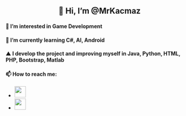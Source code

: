 <h2 align = "center"> 👋 Hi, I’m @MrKacmaz</h2>
<h4>👀 I’m interested in Game Development</h4>
<h4>🌱 I’m currently learning C#, AI, Android</h4>
<h4>▲ I develop the project and improving myself in Java, Python, HTML, PHP, Bootstrap, Matlab</h4>
<h4>📫 How to reach me:</h4>


<ul>
  <li>
    <a href ="https://www.linkedin.com/in/alperen-ka%C3%A7maz-2202/">
      <img src="https://image.flaticon.com/icons/png/512/61/61109.png" width="30" height="30">
    </a>
    
  </li>
  <li>
    <a href="mailto:alperen703.akm@gmail.com">
      <img src = "https://cdn4.iconfinder.com/data/icons/logos-brands-in-colors/48/google-gmail-256.png" width="30" height="30">
    </a>
     
  </li>
</ul>







<!---
MrKacmaz/MrKacmaz is a ✨ special ✨ repository because its `README.md` (this file) appears on your GitHub profile.
You can click the Preview link to take a look at your changes.
--->
